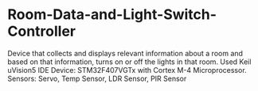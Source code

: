 # Room-Data-and-Light-Switch-Controller
Device that collects and displays relevant information about a room and based on that information, turns on or off the lights in that room.
Used Keil uVision5 IDE
Device: STM32F407VGTx with Cortex M-4 Microprocessor.
Sensors: Servo, Temp Sensor, LDR Sensor, PIR Sensor
